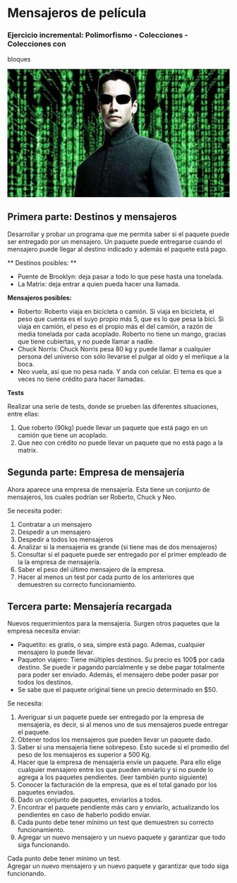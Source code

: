 # Mensajeros de película

### Ejercicio incremental: Polimorfismo - Colecciones - Colecciones con
 bloques 

![](matrix.jpeg)

## Primera parte: Destinos y mensajeros

Desarrollar y probar un programa que me permita saber si el paquete 
puede ser entregado por un mensajero. Un paquete puede entregarse cuando 
el mensajero puede llegar al destino indicado y además el paquete está
 pago.

** Destinos posibles: **

- Puente de Brooklyn: deja pasar a todo lo que pese hasta una tonelada.
- La Matrix: deja entrar a quien pueda hacer una llamada.

**Mensajeros posibles:**

- Roberto: Roberto viaja en bicicleta o camión. Si viaja en bicicleta, 
el peso que cuenta es el suyo propio más 5, que es lo que pesa la bici. 
Si viaja en camión, el peso es el propio más el del camión, a razón de 
media tonelada por cada acoplado. Roberto no tiene un mango, gracias que
 tiene cubiertas, y no puede llamar a nadie.
- Chuck Norris: Chuck Norris pesa 80 kg y puede llamar a cualquier 
persona 
del universo con sólo llevarse el pulgar al oído y el meñique a la boca.
- Neo vuela, así que no pesa nada. Y anda con celular. El tema es que a
 veces no tiene crédito para hacer llamadas.

**Tests**

Realizar una serie de tests, donde se prueben las diferentes situaciones,
 entre ellas:

1. Que roberto (90kg) puede llevar un paquete que está pago en un camión 
que tiene un acoplado.
2. Que neo con crédito no puede llevar un paquete que no está pago a la 
matrix.

## Segunda parte: Empresa de mensajería 

Ahora aparece una empresa de mensajería. Esta tiene un conjunto de 
mensajeros, los cuales podrían ser Roberto, Chuck y Neo. 

Se necesita poder:

1. Contratar a un mensajero
2. Despedir a un mensajero
3. Despedir a todos los mensajeros
4. Analizar si la mensajeria es grande 
(si tiene mas de dos mensajeros)
5. Consultar si el paquete puede ser entregado por el primer 
empleado de la la empresa de mensajería. 
6. Saber el peso del último mensajero de la empresa. 
7. Hacer al menos un test por cada punto de los anteriores 
que demuestren su correcto funcionamiento.


## Tercera parte: Mensajería  recargada

Nuevos requerimientos para la mensajería. Surgen otros paquetes
 que la empresa necesita enviar:
- Paquetito: es gratis, o sea, simpre está pago. Ademas, 
cualquier mensajero lo puede llevar.
- Paqueton viajero: Tiene múltiples destinos. Su precio es 
100$ por cada destino. Se puede ir pagando parcialmente y se
 debe pagar totalmente para poder ser enviado. Además, el mensajero
  debe poder pasar por todos los destinos.
- Se sabe que el paquete original tiene un precio determinado en 
$50.

Se necesita:
1. Averiguar si un paquete puede ser entregado por la empresa de 
mensajería, es decir, si al menos uno de sus mensajeros puede entregar 
el paquete.
2. Obtener todos los mensajeros que pueden llevar un paquete 
dado. 
3. Saber si una mensajería tiene sobrepeso. Esto sucede si 
el promedio 
del peso de los mensajeros es superior a 500 Kg. 
4. Hacer que la empresa de mensajería envíe un paquete.
 Para ello elige
 cualquier mensajero entre los que pueden enviarlo y si 
 no puede lo agrega
  a los paquetes pendientes. (leer también punto siguiente)
5. Conocer la facturación de la empresa, que es el total 
ganado por los
 paquetes enviados.
6. Dado un conjunto de paquetes, enviarlos a todos.
7. Encontrar el paquete pendiente más caro y enviarlo,
 actualizando
 los pendientes en caso de haberlo podido enviar.
8. Cada punto debe tener mínimo un test que demuestren
 su correcto
 funcionamiento.
9. Agregar un nuevo mensajero y un nuevo paquete y 
garantizar que 
todo siga funcionando.

Cada punto debe tener mínimo un test.<br>
Agregar un nuevo mensajero y un nuevo paquete y garantizar que todo
 siga funcionando.
